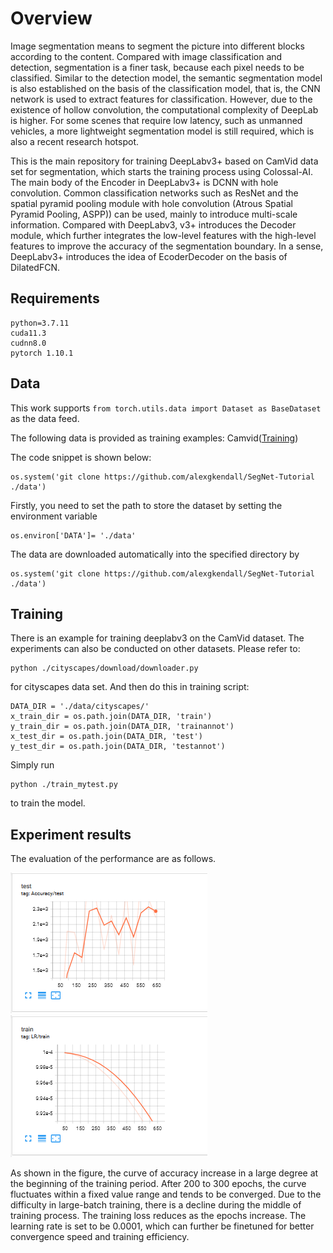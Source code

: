 # Overview

Image segmentation means to segment the picture into different blocks according to the content. Compared with image classification and detection, segmentation is a finer task, because each pixel needs to be classified. Similar to the detection model, the semantic segmentation model is also established on the basis of the classification model, that is, the CNN network is used to extract features for classification. However, due to the existence of hollow convolution, the computational complexity of DeepLab is higher. For some scenes that require low latency, such as unmanned vehicles, a more lightweight segmentation model is still required, which is also a recent research hotspot.

This is the main repository for training DeepLabv3+ based on CamVid data set for segmentation, which starts the training process using Colossal-AI. The main body of the Encoder in DeepLabv3+ is DCNN with hole convolution. Common classification networks such as ResNet and the spatial pyramid pooling module with hole convolution (Atrous Spatial Pyramid Pooling, ASPP)) can be used, mainly to introduce multi-scale information. Compared with DeepLabv3, v3+ introduces the Decoder module, which further integrates the low-level features with the high-level features to improve the accuracy of the segmentation boundary. In a sense, DeepLabv3+ introduces the idea of EcoderDecoder on the basis of DilatedFCN.

## Requirements
```
python=3.7.11
cuda11.3
cudnn8.0
pytorch 1.10.1
```

## Data
This work supports `from torch.utils.data import Dataset as BaseDataset` as the data feed.

The following data is provided as training examples:
Camvid([Training](http://mi.eng.cam.ac.uk/research/projects/VideoRec/CamVid/))

The code snippet is shown below:
```
os.system('git clone https://github.com/alexgkendall/SegNet-Tutorial ./data')
```
Firstly, you need to set the path to store the dataset by setting the environment variable 
```
os.environ['DATA']= './data'
```
The data are downloaded automatically into the specified directory by
```
os.system('git clone https://github.com/alexgkendall/SegNet-Tutorial ./data')
```

## Training
There is an example for training deeplabv3 on the CamVid dataset. 
The experiments can also be conducted on other datasets.
Please refer to: 
```
python ./cityscapes/download/downloader.py
```
for cityscapes data set. And then do this in training script:
```
DATA_DIR = './data/cityscapes/'
x_train_dir = os.path.join(DATA_DIR, 'train')
y_train_dir = os.path.join(DATA_DIR, 'trainannot')
x_test_dir = os.path.join(DATA_DIR, 'test')
y_test_dir = os.path.join(DATA_DIR, 'testannot')
```
Simply run
```
python ./train_mytest.py
```
to train the model.

## Experiment results
The evaluation of the performance are as follows.

![results](results/accuracy.png)
![results](results/loss.png)

As shown in the figure, the curve of accuracy increase in a large degree at the beginning of the training period. After 200 to 300 epochs, the curve fluctuates within a fixed value range and tends to be converged. Due to the difficulty in large-batch training, there is a decline during the middle of training process. The training loss reduces as the epochs increase. The learning rate is set to be 0.0001, which can further be finetuned for better convergence speed and training efficiency.
